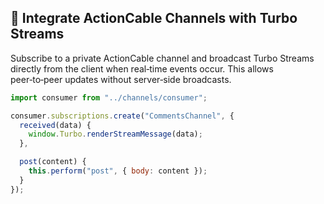 ## 🔄 Integrate ActionCable Channels with Turbo Streams

Subscribe to a private ActionCable channel and broadcast Turbo Streams directly from the client when real‑time events occur. This allows peer‑to‑peer updates without server‑side broadcasts.

```js
import consumer from "../channels/consumer";

consumer.subscriptions.create("CommentsChannel", {
  received(data) {
    window.Turbo.renderStreamMessage(data);
  },

  post(content) {
    this.perform("post", { body: content });
  }
});
```
